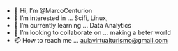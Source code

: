 - 👋 Hi, I’m @MarcoCenturion
- 👀 I’m interested in ... Scifi, Linux, 
- 🌱 I’m currently learning ... Data Analytics
- 💞️ I’m looking to collaborate on ... making a beter world
- 📫 How to reach me ... aulavirtualturismo@gmail.com

<!---
MarcoCenturion/MarcoCenturion is a ✨ special ✨ repository because its `README.md` (this file) appears on your GitHub profile.
You can click the Preview link to take a look at your changes.
--->
